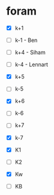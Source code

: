 # foram

  - [x] k+1
  - [ ] k-1 - Ben
  - [ ] k+4 - Siham
  - [ ] k-4 - Lennart
  - [x] k+5
  - [ ] k-5
  - [x] k+6
  - [ ] k-6
  - [ ] k+7
  - [x] k-7
  
  - [x] K1
  - [ ] K2
  - [x] Kw
  - [ ] KB
  
